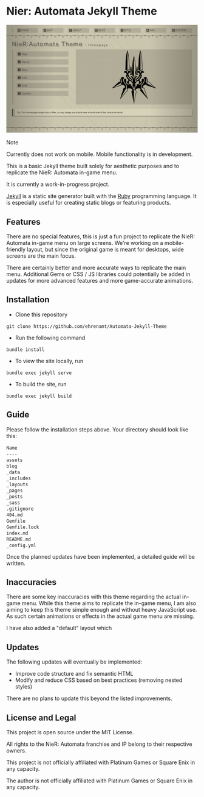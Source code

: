 # Nier: Automata Jekyll Theme

![Image of this website's homepage, demonstrating the layout and visual details.](/assets/images/home.png)

> [!NOTE]
> Currently does not work on mobile. Mobile functionality is in development.

This is a basic Jekyll theme built solely for aesthetic purposes and to replicate the NieR: Automata in-game menu.

It is currently a work-in-progress project.

[Jekyll](https://jekyllrb.com/) is a static site generator built with the [Ruby](https://www.ruby-lang.org/en/) programming language. It is especially useful for creating static blogs or featuring products.

## Features

There are no special features, this is just a fun project to replicate the NieR: Automata in-game menu on large screens. We're working on a mobile-friendly layout, but since the original game is meant for desktops, wide screens are the main focus.

There are certainly better and more accurate ways to replicate the main menu. Additional Gems or CSS / JS libraries could potentially be added in updates for more advanced features and more game-accurate animations.

## Installation

- Clone this repository

```
git clone https://github.com/ehrenamt/Automata-Jekyll-Theme
```

- Run the following command
```
bundle install
```
- To view the site locally, run
```
bundle exec jekyll serve
```
- To build the site, run
```
bundle exec jekyll build
```

## Guide

Please follow the installation steps above. Your directory should look like this:

```
Name
----
assets
blog
_data
_includes
_layouts
_pages
_posts
_sass
.gitignore
404.md
Gemfile
Gemfile.lock
index.md
README.md
_config.yml
```

Once the planned updates have been implemented, a detailed guide will be written.

## Inaccuracies

There are some key inaccuracies with this theme regarding the actual in-game menu. While this theme aims to replicate the in-game menu, I am also aiming to keep this theme simple enough and without heavy JavaScript use. As such certain animations or effects in the actual game menu are missing.

I have also added a "default" layout which 

## Updates

The following updates will eventually be implemented:

- Improve code structure and fix semantic HTML
- Modify and reduce CSS based on best practices (removing nested styles)

There are no plans to update this beyond the listed improvements.

## License and Legal

This project is open source under the MIT License.

All rights to the NieR: Automata franchise and IP belong to their respective owners.

This project is not officially affiliated with Platinum Games or Square Enix in any capacity.

The author is not officially affiliated with Platinum Games or Square Enix in any capacity.
